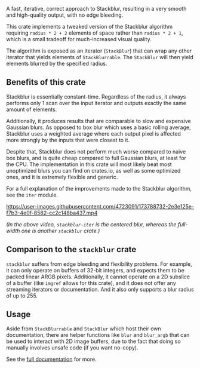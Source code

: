 A fast, iterative, correct approach to Stackblur, resulting in a very smooth and
high-quality output, with no edge bleeding.

This crate implements a tweaked version of the Stackblur algorithm requiring
`radius * 2 + 2` elements of space rather than `radius * 2 + 1`, which is a
small tradeoff for much-increased visual quality.

The algorithm is exposed as an iterator (`StackBlur`) that can wrap any other
iterator that yields elements of `StackBlurrable`. The `StackBlur` will then
yield elements blurred by the specified radius.

## Benefits of this crate

Stackblur is essentially constant-time. Regardless of the radius, it always
performs only 1 scan over the input iterator and outputs exactly the same amount
of elements.

Additionally, it produces results that are comparable to slow and expensive
Gaussian blurs. As opposed to box blur which uses a basic rolling average,
Stackblur uses a weighted average where each output pixel is affected more
strongly by the inputs that were closest to it.

Despite that, Stackblur does not perform much worse compared to naive box blurs,
and is quite cheap compared to full Gaussian blurs, at least for the CPU. The
implementation in this crate will most likely beat most unoptimized blurs you
can find on crates.io, as well as some optimized ones, and it is extremely
flexible and generic.

For a full explanation of the improvements made to the Stackblur algorithm, see
the `iter` module.

https://user-images.githubusercontent.com/4723091/173788732-2e3e125e-f7b3-4e0f-8582-cc2c148ba437.mp4

*(In the above video, `stackblur-iter` is the centered blur, whereas the
full-width one is another `stackblur` crate.)*

## Comparison to the `stackblur` crate

`stackblur` suffers from edge bleeding and flexibility problems. For
example, it can only operate on buffers of 32-bit integers, and expects them
to be packed linear ARGB pixels. Additionally, it cannot operate on a 2D
subslice of a buffer (like `imgref` allows for this crate), and it does not
offer any streaming iterators or documentation. And it also only supports
a blur radius of up to 255.

## Usage

Aside from `StackBlurrable` and `StackBlur` which host their own documentation,
there are helper functions like `blur` and `blur_argb` that can be used to
interact with 2D image buffers, due to the fact that doing so manually involves
unsafe code (if you want no-copy).

See the [full documentation](https://docs.rs/stackblur-iter) for more.
